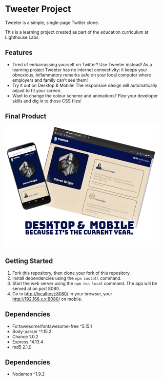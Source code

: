 # Tweeter Project

Tweeter is a simple, single-page Twitter clone.

This is a learning project created as part of the education curriculum at Lighthouse Labs.

## Features

- Tired of embarrassing yourself on Twitter? Use Tweeter instead! As a learning project Tweeter has no internet connectivity: it keeps your obnoxious, inflammatory remarks safe on your local computer where employers and family can't see them!
- Try it out on Desktop & Mobile! The responsive design will automatically adjust to fit your screen.
- Want to change the colour scheme and animations? Flex your developer skills and dig in to those CSS files!

## Final Product

!["On Browser and Mobile!"](https://github.com/rjlmacfarlane/tweeter/blob/master/docs/mobile-desktop.png)

## Getting Started

1. Fork this repository, then clone your fork of this repository.
2. Install dependencies using the `npm install` command.
3. Start the web server using the `npm run local` command. The app will be served at on port 8080.
4. Go to <http://localhost:8080/> in your browser, your http://192.168.x.x:8080/ on mobile.

## Dependencies

- Fortawesome/fontawesome-free ^5.15.1
- Body-parser ^1.15.2
- Chance 1.0.2
- Express ^4.13.4
- md5 2.1.0

## Dependencies

- Nodemon ^1.9.2